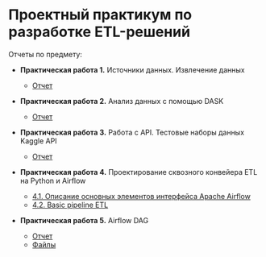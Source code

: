# Проектный практикум по разработке ETL-решений

Отчеты по предмету:
- **Практическая работа 1.** Источники данных. Извлечение данных
  - [Отчет](https://github.com/BashkatovaAD/kurs_ETL_2024/blob/main/%D0%9F%D0%A0_1/%D0%9E%D1%82%D1%87%D0%B5%D1%82_%D0%9F%D0%A0_1_%D0%91%D0%B0%D1%88%D0%BA%D0%B0%D1%82%D0%BE%D0%B2_%D0%90%D0%BD%D0%BD%D0%B0_%D0%94%D0%B5%D0%BD%D0%B8%D1%81%D0%BE%D0%B2%D0%BD%D0%B0.ipynb)
- **Практическая работа 2.** Анализ данных с помощью DASK
  - [Отчет](https://github.com/BashkatovaAD/kurs_ETL_2024/blob/main/%D0%9F%D0%A0_2/%D0%9F%D0%A0_2_%D0%91%D0%B0%D1%88%D0%BA%D0%B0%D1%82%D0%BE%D0%B2%D0%B0_%D0%90%D0%BD%D0%BD%D0%B0_%D0%94%D0%B5%D0%BD%D0%B8%D1%81%D0%BE%D0%B2%D0%BD%D0%B0.ipynb)
- **Практическая работа 3.** Работа с API. Тестовые наборы данных Kaggle API
  - [Отчет](https://github.com/BashkatovaAD/kurs_ETL_2024/blob/main/%D0%9F%D0%A0_3/%D0%91%D0%B0%D1%88%D0%BA%D0%B0%D1%82%D0%BE%D0%B2%D0%B0_%D0%90%D0%BD%D0%BD%D0%B0_%D0%94%D0%B5%D0%BD%D0%B8%D1%81%D0%BE%D0%B2%D0%BD%D0%B0.ipynb)
- **Практическая работа 4.** Проектирование сквозного конвейера ETL на Python и Airflow
  - [4.1. Описание основных элементов интерфейса Apache Airflow](https://github.com/BashkatovaAD/kurs_ETL_2024/blob/main/%D0%9F%D0%A0_4/%D0%91%D0%B0%D1%88%D0%BA%D0%B0%D1%82%D0%BE%D0%B2%D0%B0_%D0%90%D0%BD%D0%BD%D0%B0_%D0%94%D0%B5%D0%BD%D0%B8%D1%81%D0%BE%D0%B2%D0%BD%D0%B0_%D0%9F%D0%A04.1.pdf)
  - [4.2. Basic pipeline ETL](https://github.com/BashkatovaAD/kurs_ETL_2024/blob/main/%D0%9F%D0%A0_4/%D0%91%D0%B0%D1%88%D0%BA%D0%B0%D1%82%D0%BE%D0%B2_%D0%90%D0%BD%D0%BD%D0%B0_%D0%94%D0%B5%D0%BD%D0%B8%D1%81%D0%BE%D0%B2%D0%BD%D0%B0_%D0%9F%D0%A04.2.ipynb)

- **Практическая работа 5.** Airflow DAG
  - [Отчет](https://github.com/BashkatovaAD/kurs_ETL_2024/blob/main/%D0%9F%D0%A0_5/%D0%91%D0%B0%D1%88%D0%BA%D0%B0%D1%82%D0%BE%D0%B2%D0%B0_%D0%90%D0%BD%D0%BD%D0%B0_%D0%94%D0%B5%D0%BD%D0%B8%D1%81%D0%BE%D0%B2%D0%BD%D0%B0_%D0%9F%D0%A05.pdf)
   - [Файлы](https://github.com/BashkatovaAD/kurs_ETL_2024/tree/main/%D0%9F%D0%A0_5)


